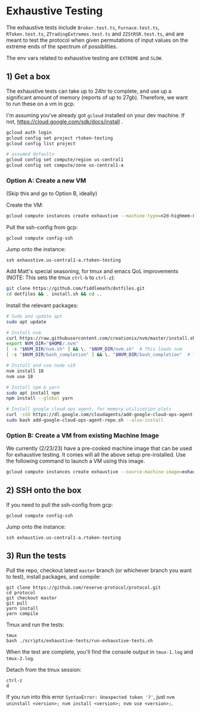 # Exhaustive Testing

The exhaustive tests include `Broker.test.ts`, `Furnace.test.ts`, `RToken.test.ts`, `ZTradingExtremes.test.ts` and `ZZStRSR.test.ts`, and are meant to test the protocol when given permutations of input values on the extreme ends of the spectrum of possiblities.

The env vars related to exhaustive testing are `EXTREME` and `SLOW`.

## 1) Get a box

The exhaustive tests can take up to 24hr to complete, and use up a significant amount of memory (reports of up to 27gb). Therefore, we want to run these on a vm in gcp.

I'm assuming you've already got `gcloud` installed on your dev machine. If not, https://cloud.google.com/sdk/docs/install .

```bash
gcloud auth login
gcloud config set project rtoken-testing
gcloud config list project

# assumed defaults
gcloud config set compute/region us-central1
gcloud config set compute/zone us-central1-a
```

### Option A: Create a new VM

(Skip this and go to Option B, ideally)

Create the VM:

```bash
gcloud compute instances create exhaustive --machine-type=n2d-highmem-8 --image-family=ubuntu-2204-lts --image-project=ubuntu-os-cloud
```

Pull the ssh-config from gcp:

```
gcloud compute config-ssh
```

Jump onto the instance:

```
ssh exhaustive.us-central1-a.rtoken-testing
```

Add Matt's special seasoning, for tmux and emacs QoL improvements (NOTE: This sets the tmux `ctrl-b` to `ctrl-z`):

```bash
git clone https://github.com/fiddlemath/dotfiles.git
cd dotfiles && . install.sh && cd ..
```

Install the relevant packages:

```bash
# Sudo and update apt
sudo apt update

# Install nvm
curl https://raw.githubusercontent.com/creationix/nvm/master/install.sh | bash
export NVM_DIR="$HOME/.nvm"
[ -s "$NVM_DIR/nvm.sh" ] && \. "$NVM_DIR/nvm.sh"  # This loads nvm
[ -s "$NVM_DIR/bash_completion" ] && \. "$NVM_DIR/bash_completion"  # This loads nvm bash_completion

# Install and use node v18
nvm install 18
nvm use 18

# Install npm & yarn
sudo apt install npm
npm install --global yarn

# Install google cloud ops agent, for memory utilization plots
curl -sSO https://dl.google.com/cloudagents/add-google-cloud-ops-agent-repo.sh
sudo bash add-google-cloud-ops-agent-repo.sh --also-install
```

### Option B: Create a VM from existing Machine Image

We currently (2/23/23) have a pre-cooked machine image that can be used for exhaustive testing. It comes will all the above setup pre-installed. Use the following command to launch a VM using this image.

```bash
gcloud compute instances create exhaustive --source-machine-image=exhaustive-box --zone=us-central1-a
```

## 2) SSH onto the box

If you need to pull the ssh-config from gcp:

```
gcloud compute config-ssh
```

Jump onto the instance:

```
ssh exhaustive.us-central1-a.rtoken-testing
```

## 3) Run the tests

Pull the repo, checkout latest `master` branch (or whichever branch you want to test), install packages, and compile:

```
git clone https://github.com/reserve-protocol/protocol.git
cd protocol
git checkout master
git pull
yarn install
yarn compile
```

Tmux and run the tests:

```
tmux
bash ./scripts/exhaustive-tests/run-exhaustive-tests.sh
```

When the test are complete, you'll find the console output in `tmux-1.log` and `tmux-2.log`.

Detach from the tmux session:

```
ctrl-z
d
```

If you run into this error `SyntaxError: Unexpected token '?'`, just `nvm uninstall <version>; nvm install <version>; nvm use <version>;`.
